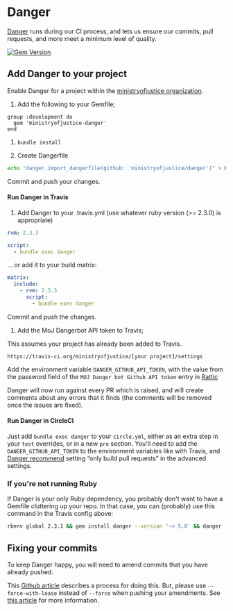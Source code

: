 # Danger

[Danger](http://danger.systems) runs during our CI process, and lets us
ensure our commits, pull requests, and more meet a minimum level
of quality.

[![Gem Version](https://badge.fury.io/rb/ministryofjustice-danger.svg)](https://badge.fury.io/rb/ministryofjustice-danger)

## Add Danger to your project

Enable Danger for a project within the [ministryofjustice
organization](https://github.com/ministryofjustice).

1. Add the following to your Gemfile;

```
group :development do
  gem 'ministryofjustice-danger'
end
```

1. `bundle install`

1. Create Dangerfile

```bash
echo "danger.import_dangerfile(github: 'ministryofjustice/danger')" > Dangerfile
```

Commit and push your changes.

#### Run Danger in Travis

1. Add Danger to your .travis.yml (use whatever ruby version (>= 2.3.0) is appropriate)

```yaml
rvm: 2.3.3

script:
  - bundle exec danger
```

… or add it to your build matrix:

```yaml
matrix:
  include:
    - rvm: 2.3.3
      script:
        - bundle exec danger
```

Commit and push the changes.

1. Add the MoJ Dangerbot API token to Travis;

This assumes your project has already been added to Travis.

    https://travis-ci.org/ministryofjustice/[your project]/settings

Add the environment variable `DANGER_GITHUB_API_TOKEN`, with the value
from the password field of the `MOJ Danger bot Github API token` entry
in [Rattic](https://rattic.service.dsd.io/cred/detail/695/)

Danger will now run against every PR which is raised, and will create comments
about any errors that it finds (the comments will be removed once the issues
are fixed).

#### Run Danger in CircleCI

Just add `bundle exec danger` to your `circle.yml`, either as an extra
step in your `test` overrides, or in a new `pre` section. You'll need
to add the `DANGER_GITHUB_API_TOKEN` to the environment variables like
with Travis, and
[Danger recommend](http://danger.systems/guides/getting_started.html#setting-up-danger-to-run-on-your-ci)
setting “only build pull requests” in the advanced settings.

### If you're not running Ruby

If Danger is your only Ruby dependency, you probably don't want to have
a Gemfile cluttering up your repo. In that case, you can (probably) use
this command in the Travis config above:

```bash
rbenv global 2.3.1 && gem install danger --version '~> 5.0' && danger
```

## Fixing your commits

To keep Danger happy, you will need to amend commits that you have already pushed.

This [Github article](https://help.github.com/articles/changing-a-commit-message/)
describes a process for doing this. But, please use `--force-with-lease` instead
of `--force` when pushing your amendments. See [this article](https://developer.atlassian.com/blog/2015/04/force-with-lease/)
for more information.

